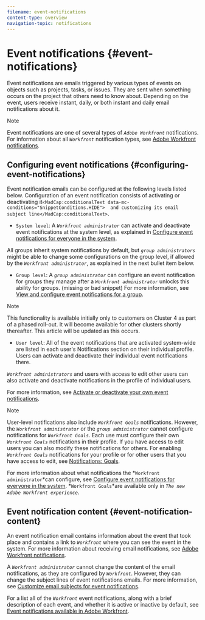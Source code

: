 ```yaml
---
filename: event-notifications
content-type: overview
navigation-topic: notifications
---
```




# Event notifications {#event-notifications}

Event notifications are emails triggered by various types of events on objects such as projects, tasks, or issues. They are sent when something occurs on the project that others need to know about. Depending on the event, users receive instant, daily, or both instant and daily email notifications about it.


>[!NOTE]
>
>Event notifications are one of several types of *`Adobe Workfront`* notifications. For information about all *`Workfront`* notification types, see [Adobe Workfront notifications](wf-notifications.md).




## Configuring event notifications {#configuring-event-notifications}

Event notification emails can be configured at the following levels listed below. Configuration of an event notification consists of activating or deactivating it`<MadCap:conditionalText data-mc-conditions="SnippetConditions.HIDE">  and customizing its email subject line</MadCap:conditionalText>`.



*  `System level`: A *`Workfront administrator`* can activate and deactivate event notifications at the system level, as explained in [Configure event notifications for everyone in the system](configure-event-notifications-for-everyone-in-the-system.md).


  All groups inherit system notifications by default, but *`group administrators`* might be able to change some configurations on the group level, if allowed by the *`Workfront administrator`*, as explained in the next bullet item below.

*  `Group level`: A *`group administrator`* can configure an event notification for groups they manage after a *`Workfront administrator`* unlocks this ability for groups. (missing or bad snippet) For more information, see [View and configure event notifications for a group](view-and-configure-event-notifications-group.md).


  >[!NOTE]
  >
  >This functionality is available initially only to customers on Cluster 4 as part of a phased roll-out. It will become available for other clusters shortly thereafter. This article will be updated as this occurs.



*  `User level`: All of the event notifications that are activated system-wide are listed in each user's Notifications section on their individual profile. Users can activate and deactivate their individual event notifications there.


  *`Workfront administrators`* and users with access to edit other users can also activate and deactivate notifications in the profile of individual users.


  For more information, see [Activate or deactivate your own event notifications](activate-or-deactivate-your-own-event-notifications.md).


  >[!NOTE]
  >
  >User-level notifications also include *`Workfront Goals`* notifications. However, the *`Workfront administrator`* or the *`group administrator`* cannot configure notifications for *`Workfront Goals`*. Each use must configure their own *`Workfront Goals`* notifications in their profile. If you have access to edit users you can also modify these notifications for others. For enabling *`Workfront Goals`* notifications for your profile or for other users that you have access to edit, see [Notifications: Goals](notifications-goals.md).


  For more information about what notifications the *`Workfront administrator`*can configure, see [Configure event notifications for everyone in the system](configure-event-notifications-for-everyone-in-the-system.md). *`Workfront Goals`*are available only in *`The new Adobe Workfront experience`*.





## Event notification content {#event-notification-content}

An event notification email contains information about the event that took place and contains a link to *`Workfront`* where you can see the event in the system. For more information about receiving email notifications, see [Adobe Workfront notifications](wf-notifications.md).


A *`Workfront administrator`* cannot change the content of the email notifications, as they are configured by *`Workfront`*. However, they can change the subject lines of event notifications emails. For more information, see [Customize email subjects for event notifications](custom-email-subjects-event-notification.md).


For a list all of the *`Workfront`* event notifications, along with a brief description of each event, and whether it is active or inactive by default, see [Event notifications available in Adobe Workfront](event-notifications-available-in-wf.md).
